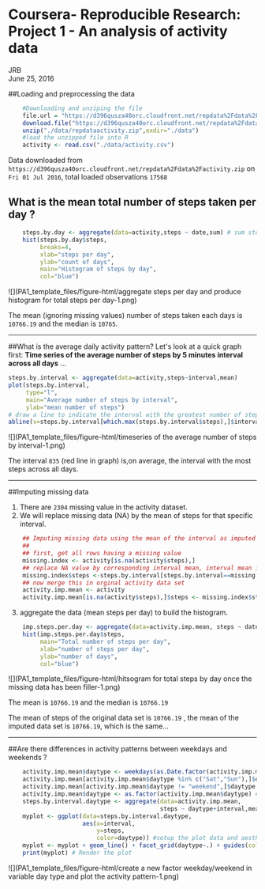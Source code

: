 # Coursera- Reproducible Research: Project 1 - An analysis of activity data
JRB  
June 25, 2016  



  
##Loading and preprocessing the data 

```r
    #Downloading and unziping the file
    file.url = "https://d396qusza40orc.cloudfront.net/repdata%2Fdata%2Factivity.zip"
    download.file("https://d396qusza40orc.cloudfront.net/repdata%2Fdata%2Factivity.zip","./data/repdataactivity.zip",method="curl")
    unzip("./data/repdataactivity.zip",exdir="./data")
    #load the unzipped file into R
    activity <- read.csv("./data/activity.csv")
```
Data downloaded from ``https://d396qusza40orc.cloudfront.net/repdata%2Fdata%2Factivity.zip`` on ``Fri 01 Jul 2016``, 
total loaded observations ``17568``   

## What is the mean total number of steps taken per day ?  

```r
    steps.by.day <- aggregate(data=activity,steps ~ date,sum) # sum steps by date
    hist(steps.by.day$steps,
         breaks=4,
         xlab="steps per day",
         ylab="count of days",
         main="Histogram of steps by day",
         col="blue")
```

![](PA1_template_files/figure-html/aggregate steps per day and produce histogram for total steps per day-1.png)<!-- -->

The mean (ignoring missing values) number of steps taken each days is
``10766.19`` and the median is ``10765``. 
  
***
  
##What is the average daily activity pattern? 
Let's look at a quick graph first: **Time series of the average number of steps by 5 minutes interval
across all days** ...  

```r
steps.by.interval <- aggregate(data=activity,steps~interval,mean)
plot(steps.by.interval,
     type="l",
     main="Average number of steps by interval",
     ylab="mean number of steps")
# draw a line to indicate the interval with the greatest number of steps
abline(v=steps.by.interval[which.max(steps.by.interval$steps),]$interval,col="red",lwd=3)
```

![](PA1_template_files/figure-html/timeseries of the average number of steps by interval-1.png)<!-- -->
  
The interval ``835`` (red line in graph) is,on average, the interval with the most steps across all days.
  
***
  
##Imputing missing data  
1. There are ``2304`` missing value in the activity dataset.   
2. We will replace missing data (NA) by the mean of steps for that specific interval.  

```r
    ## Imputing missing data using the mean of the interval as imputed data
    ## 
    ## first, get all rows having a missing value
    missing.index <- activity[is.na(activity$steps),]
    ## replace NA value by corresponding interval mean, interval mean is the steps value in steps.by.interval derived earlier
    missing.index$steps <-steps.by.interval[steps.by.interval==missing.index$interval,]$steps
    ## now merge this in orginal activity data set
    activity.imp.mean <- activity 
    activity.imp.mean[is.na(activity$steps),]$steps <- missing.index$steps
```
 
3. aggregate the data (mean steps per day) to build the histogram.   


```r
    imp.steps.per.day <- aggregate(data=activity.imp.mean, steps ~ date,sum)
    hist(imp.steps.per.day$steps, 
         main="Total number of steps per day",
         xlab="number of steps per day",
         ylab="number of days", 
         col="blue")
```

![](PA1_template_files/figure-html/hitsogram for total steps by day once the missing data has been filler-1.png)<!-- -->
  
The mean is ``10766.19`` and the median is ``10766.19``   

The mean of steps  of the original data set is
``10766.19`` ,
the mean of the imputed data set is
``10766.19``,
which is the same...  
  
***
  
##Are there differences in activity patterns between weekdays and weekends ?

```r
    activity.imp.mean$daytype <- weekdays(as.Date.factor(activity.imp.mean$date),TRUE) #add the new variable daytype
    activity.imp.mean[activity.imp.mean$daytype %in% c("Sat","Sun"),]$daytype <- "weekend" 
    activity.imp.mean[activity.imp.mean$daytype != "weekend",]$daytype <- "weekday"
    activity.imp.mean$daytype <- as.factor(activity.imp.mean$daytype) #transform daytype to factor
    steps.by.interval.daytype <- aggregate(data=activity.imp.mean,
                                           steps ~ daytype+interval,mean) #calculate the mean across intervals and daytype
    myplot <- ggplot(data=steps.by.interval.daytype,
                     aes(x=interval,
                         y=steps,
                         color=daytype)) #setup the plot data and aesthetic
    myplot <- myplot + geom_line() + facet_grid(daytype~.) + guides(color=FALSE) #adds the geometry, create the panels and adjust the legend
    print(myplot) # Render the plot
```

![](PA1_template_files/figure-html/create a new factor weekday/weekend in variable day type and plot the activity pattern-1.png)<!-- -->


